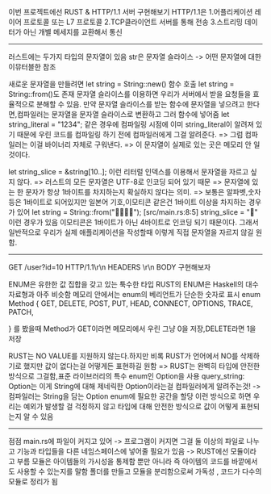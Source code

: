 이번 프로젝트에선
RUST & HTTP/1.1 서버 구현해보기
HTTP/1.1은
1.어플리케이션 레이어 프로토콜 또는 L7 프로토콜
2.TCP클라이언트 서버를 통해 전송
3.스트리밍 데이터가 아닌 개별 메세지를 교환해서 통신

----------------------------------------------------------------------------

러스트에는 두가지 타입의 문자열이 있음
str은 문자열 슬라이스 -> 어떤 문자열에 대한 이뮤터블한 참조

새로운 문자열을 만들려면 let string = String::new() 함수 호출
let string = String::from()도 존재
문자열 슬라이스를 이용하면 우리가 서버에서 받을 요청들을 효율적으로 분해할 수 있음.
만약 문자열 슬라이스를 받는 함수에 문자열을 넣으려고 한다면,컴파일러는 문자열을 문자열 슬라이스로 변환하고 그러 함수에 넣어줌
let string_literal = "1234"; 같은 경우에 컴파일링 시점에 이미 string_literal이 알려져 있기 때문에 우린 코드를 컴파일링 하기 전에 컴파일러에게 그걸 알려준다. => 그럼 컴파일러는 이걸 바이너리 자체로 구워낸다. => 이 문자열이 실제로 있는 곳은 메모리 안 일 것이다.

let string_slice = &string[10..]; 이런 리터럴 인덱스를 이용해서 문자열을 자르고 싶지 않다. => 러스트의 모든 문자열은 UTF-8로 인코딩 되어 있기 때문 => 문자열에 있는 한 문자가 항상 1바이트를 차지하는지 확실하지 않다는 의미. => 보통은 알파벳,숫자 등은 1바이트로 되어있지만 일본어 기호,이모티콘 같은건 1바이트 이상을 차지하는 경우가 있어 let string = String::from("🚚🎱👸🔥");  [src/main.rs:8:5] string_slice = "🚚" 이런 경우가 있음
이모티콘은 1바이트가 아닌 4바이트로 인코딩 되기 때문이다.
그래서 일반적으로 우리가 실제 애플리케이션을 작성할때 이렇게 직접 문자열을 자르지 않길 원함.

----------------------------------------------------------------------------

GET /user?id=10 HTTP/1.1\r\n
HEADERS \r\n
BODY
구현해보자

ENUM은 유한한 값 집합을 갖고 있는 툭수한 타입  RUST의 ENUM은 Haskell의 대수 자료형과 아주 비슷함
메모리 안에서는 enum의 베리언트가 단순한 숫자로 표시
enum Method {
    GET,
    DELETE,
    POST,
    PUT,
    HEAD,
    CONNECT,
    OPTIONS,
    TRACE,
    PATCH,
    
}
를 봤을때 Method가 GET이라면 메모리에서 우린 그냥 0을 저장,DELETE라면 1을 저장

RUST는 NO VALUE를 지원하지 않는다.하지만 비록 RUST가 언어에서 NO를 삭제하기로 했지만 값이 없다는걸 어떻게든 표현하길 원함 => RUST는 완벽히 타입에 안전한 방식으로 그걸함,표준 라이브러리의 특수 enum인 Option을 사용
query_string: Option<String>는 이게 String에 대해 제네릭한 Option이라는걸 컴파일러에게 알려주는것! -> 컴파일러는 String을 담는 Option enum에 필요한 공간을 할당
이런 방식으로 하면 우리는 예외가 발생할 걸 걱정하지 않고 타입에 대해 안전한 방식으로 값이 어떻게 표현되는지 알 수 있음

--------------------------------------------------------------------------------------------------------------------------------------------------------
점점 main.rs에 파일이 커지고 있어 -> 프로그램이 커지면 그걸 둘 이상의 파일로 나누고 기능과 타입들을 다른 네임스페이스에 넣어줄 필요가 있음 -> RUST에선 모듈이라고 부름 
모듈은 아이템들의 가시성을 통제함 뿐만 아니라 즉 아이템의 코드를 바깥에서도 사용할 수 있는지를 말함
폴더를 만들고 모듈을 분리함으로써 가독성 , 코드가 다수의 모듈로 정리가 됨